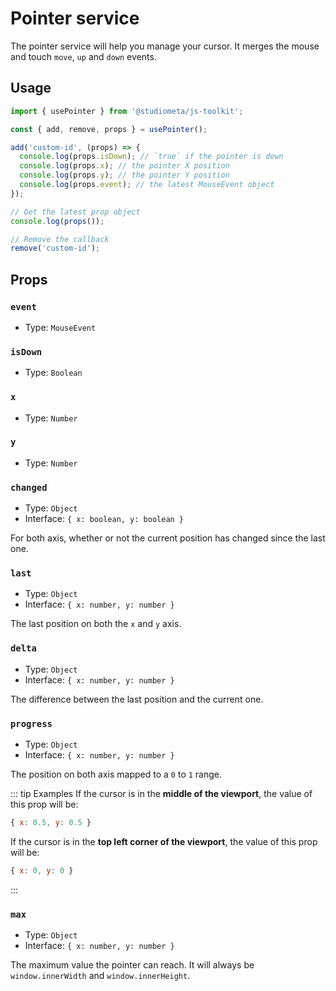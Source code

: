 # Pointer service

The pointer service will help you manage your cursor. It merges the mouse and touch `move`, `up` and `down` events.

## Usage

```js
import { usePointer } from '@studiometa/js-toolkit';

const { add, remove, props } = usePointer();

add('custom-id', (props) => {
  console.log(props.isDown); // `true` if the pointer is down
  console.log(props.x); // the pointer X position
  console.log(props.y); // the pointer Y position
  console.log(props.event); // the latest MouseEvent object
});

// Get the latest prop object
console.log(props());

// Remove the callback
remove('custom-id');
```

## Props

### `event`

- Type: `MouseEvent`

### `isDown`

- Type: `Boolean`

### `x`

- Type: `Number`

### `y`

- Type: `Number`

### `changed`

- Type: `Object`
- Interface: `{ x: boolean, y: boolean }`

For both axis, whether or not the current position has changed since the last one.

### `last`

- Type: `Object`
- Interface: `{ x: number, y: number }`

The last position on both the `x` and `y` axis.

### `delta`

- Type: `Object`
- Interface: `{ x: number, y: number }`

The difference between the last position and the current one.

### `progress`

- Type: `Object`
- Interface: `{ x: number, y: number }`

The position on both axis mapped to a `0` to `1` range.

::: tip Examples
If the cursor is in the **middle of the viewport**, the value of this prop will be:

```js
{ x: 0.5, y: 0.5 }
```

If the cursor is in the **top left corner of the viewport**, the value of this prop will be:

```js
{ x: 0, y: 0 }
```

:::

### `max`

- Type: `Object`
- Interface: `{ x: number, y: number }`

The maximum value the pointer can reach. It will always be `window.innerWidth` and `window.innerHeight`.
